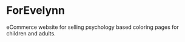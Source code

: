 # ForEvelynn
eCommerce website for selling psychology based coloring pages for children and adults. 
